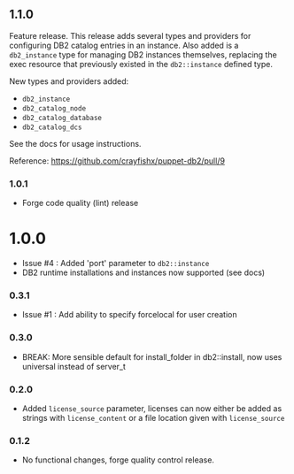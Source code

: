 ## 1.1.0

Feature release.  This release adds several types and providers for configuring DB2 catalog entries in an instance.  Also added is a `db2_instance` type for managing DB2 instances themselves, replacing the exec resource that previously existed in the `db2::instance` defined type.

New types and providers added:

* `db2_instance`
* `db2_catalog_node`
* `db2_catalog_database`
* `db2_catalog_dcs`

See the docs for usage instructions.

Reference: https://github.com/crayfishx/puppet-db2/pull/9


### 1.0.1

* Forge code quality (lint) release

# 1.0.0

* Issue #4 : Added 'port' parameter to `db2::instance`
* DB2 runtime installations and instances now supported (see docs)


### 0.3.1

* Issue #1 : Add ability to specify forcelocal for user creation

### 0.3.0

* BREAK: More sensible default for install_folder in db2::install, now uses universal instead of server_t

### 0.2.0

* Added `license_source` parameter, licenses can now either be added as strings with `license_content` or a file location given with `license_source`

### 0.1.2

* No functional changes, forge quality control release.

